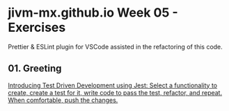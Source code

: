 # jivm-mx.github.io Week 05 - Exercises

Prettier & ESLint plugin for VSCode assisted in the refactoring of this code.

## 01. Greeting

[Introducing Test Driven Development using Jest: Select a functionality to create, create a test for it, write code to pass the test, refactor, and repeat. When comfortable, push the changes.](./01_greet/README.md)

